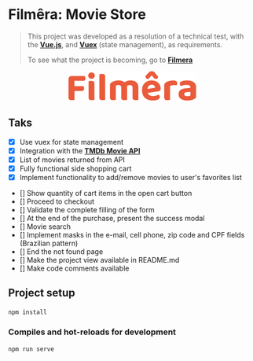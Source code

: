 # Filmêra: Movie Store

> This project was developed as a resolution of a technical test, with the [**Vue.js**](https://vuejs.org/), and [**Vuex**](https://vuex.vuejs.org/) (state management), as requirements.
> 
> To see what the project is becoming, go to [**Filmera**](https://filmera.vercel.app/)


<p align="center">
  <img alt="project's logo" src="./src/assets/Filmera.png" />
</p>


## Taks
- [x] Use vuex for state management
- [x] Integration with the [**TMDb Movie API**](https://developers.themoviedb.org/3/getting-started)
- [x] List of movies returned from API
- [x] Fully functional side shopping cart
- [x] Implement functionality to add/remove movies to user's favorites list
- [] Show quantity of cart items in the open cart button
- [] Proceed to checkout
- [] Validate the complete filling of the form
- [] At the end of the purchase, present the success modal
- [] Movie search
- [] Implement masks in the e-mail, cell phone, zip code and CPF fields (Brazilian pattern)
- [] End the not found page
- [] Make the project view available in README.md
- [] Make code comments available


## Project setup
```
npm install
```

### Compiles and hot-reloads for development
```
npm run serve
```